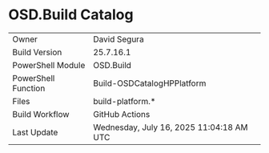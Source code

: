 ﻿# OSD.Build Catalog

| | |
|-|-|
| Owner | David Segura |
| Build Version | 25.7.16.1 |
| PowerShell Module | OSD.Build |
| PowerShell Function | Build-OSDCatalogHPPlatform |
| Files | build-platform.* |
| Build Workflow | GitHub Actions |
| Last Update | Wednesday, July 16, 2025 11:04:18 AM UTC |
